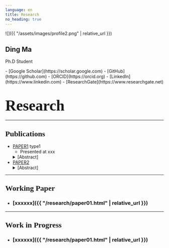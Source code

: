 ```yaml
---
language: en
title: Research
no_heading: true
---
```


<div class="row">
<div class="col-md-4" markdown="1">
<div class="site-personal-heading" markdown="1">
![]({{ "/assets/images/profile2.png" | relative_url }})

## Ding Ma

Ph.D Student
</div>
<div class="site-personal-info" markdown="1">
- <span class="icon icon-google-scholar"></span> [Google Scholar](https://scholar.google.com)
- <span class="icon icon-github"></span> [GitHub](https://github.com)
- <span class="icon icon-orcid"></span> [ORCID](https://orcid.org)
- <span class="icon icon-linkedin"></span> [LinkedIn](https://www.linkedin.com)
- <span class="icon icon-researchgate"></span> [ResearchGate](https://www.researchgate.net)
</div>
</div>
<div class="col-md-8" markdown="1">

# <font face="Garamond" size=8>Research</font>
---

## <font face="Garamond" size=5>Publications</font>

<ul>
<li><a href="{{ "/research/paper01.html" | relative_url }}">PAPER1</a> <span class="label label-default">type1</span><ul><li>Presented at xxx</li></ul><details><summary>[Abstract]</summary>xxxxx.</details></li>
<li><a href="{{ "/research/paper01.html" | relative_url }}">PAPER2</a><details><summary>[Abstract]</summary>xxxxx.</details></li>
</ul>


---

## <font face="Garamond" size=5>Working Paper</font>

- ### [xxxxxx]({{ "/research/paper01.html" | relative_url }})

---

## <font face="Garamond" size=5>Work in Progress</font>

- ### [xxxxxx]({{ "/research/paper01.html" | relative_url }})
